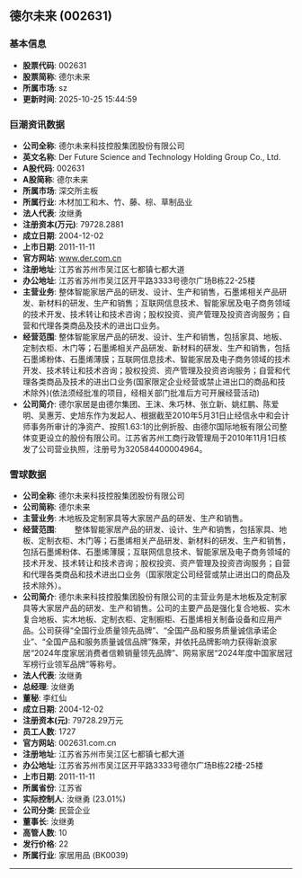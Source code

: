 ## 德尔未来 (002631)

### 基本信息

- **股票代码**: 002631
- **股票简称**: 德尔未来
- **所属市场**: sz
- **更新时间**: 2025-10-25 15:44:59

### 巨潮资讯数据

- **公司全称**: 德尔未来科技控股集团股份有限公司
- **英文名称**: Der Future Science and Technology Holding Group Co., Ltd.
- **A股代码**: 002631
- **A股简称**: 德尔未来
- **所属市场**: 深交所主板
- **所属行业**: 木材加工和木、竹、藤、棕、草制品业
- **法人代表**: 汝继勇
- **注册资本(万元)**: 79728.2881
- **成立日期**: 2004-12-02
- **上市日期**: 2011-11-11
- **官方网站**: www.der.com.cn
- **注册地址**: 江苏省苏州市吴江区七都镇七都大道
- **办公地址**: 江苏省苏州市吴江区开平路3333号德尔广场B栋22-25楼
- **主营业务**: 整体智能家居产品的研发、设计、生产和销售，石墨烯相关产品研发、新材料的研发、生产和销售；互联网信息技术、智能家居及电子商务领域的技术开发、技术转让和技术咨询；股权投资、资产管理及投资咨询服务；自营和代理各类商品及技术的进出口业务。
- **经营范围**: 整体智能家居产品的研发、设计、生产和销售，包括家具、地板、定制衣柜、木门等；石墨烯相关产品研发、新材料的研发、生产和销售，包括石墨烯粉体、石墨烯薄膜；互联网信息技术、智能家居及电子商务领域的技术开发、技术转让和技术咨询；股权投资、资产管理及投资咨询服务；自营和代理各类商品及技术的进出口业务(国家限定企业经营或禁止进出口的商品和技术除外)(依法须经批准的项目，经相关部门批准后方可开展经营活动)
- **公司简介**: 德尔家居是由德尔集团、王沫、朱巧林、张立新、姚红鹏、陈爱明、吴惠芳、史旭东作为发起人、根据截至2010年5月31日止经信永中和会计师事务所审计的净资产、按照1.63:1的比例折股、由德尔国际地板有限公司整体变更设立的股份有限公司。江苏省苏州工商行政管理局于2010年11月1日核发了公司营业执照，注册号为320584400004964。

### 雪球数据

- **公司全称**: 德尔未来科技控股集团股份有限公司
- **公司简称**: 德尔未来
- **主营业务**: 木地板及定制家具等大家居产品的研发、生产和销售。
- **经营范围**: 　　整体智能家居产品的研发、设计、生产和销售，包括家具、地板、定制衣柜、木门等；石墨烯相关产品研发、新材料的研发、生产和销售，包括石墨烯粉体、石墨烯薄膜；互联网信息技术、智能家居及电子商务领域的技术开发、技术转让和技术咨询；股权投资、资产管理及投资咨询服务；自营和代理各类商品和技术进出口业务（国家限定公司经营或禁止进出口的商品及技术除外）。
- **公司简介**: 德尔未来科技控股集团股份有限公司的主营业务是木地板及定制家具等大家居产品的研发、生产和销售。公司的主要产品是强化复合地板、实木复合地板、实木地板、定制衣柜、定制橱柜、石墨烯相关制备设备和应用产品。公司获得“全国行业质量领先品牌”、“全国产品和服务质量诚信承诺企业”、“全国产品和服务质量诚信品牌”殊荣，并依托品牌影响力获得新浪家居“2024年度家居消费者信赖销量领先品牌”、网易家居“2024年度中国家居冠军榜行业领军品牌”等称号。
- **法人代表**: 汝继勇
- **总经理**: 汝继勇
- **董秘**: 李红仙
- **成立日期**: 2004-12-02
- **注册资本(元)**: 79728.29万元
- **员工人数**: 1727
- **官方网站**: 002631.com.cn
- **注册地址**: 江苏省苏州市吴江区七都镇七都大道
- **办公地址**: 江苏省苏州市吴江区开平路3333号德尔广场B栋22楼-25楼
- **上市日期**: 2011-11-11
- **所属省份**: 江苏省
- **实际控制人**: 汝继勇 (23.01%)
- **公司分类**: 民营企业
- **董事长**: 汝继勇
- **高管人数**: 10
- **发行价格**: 22
- **所属行业**: 家居用品 (BK0039)

---